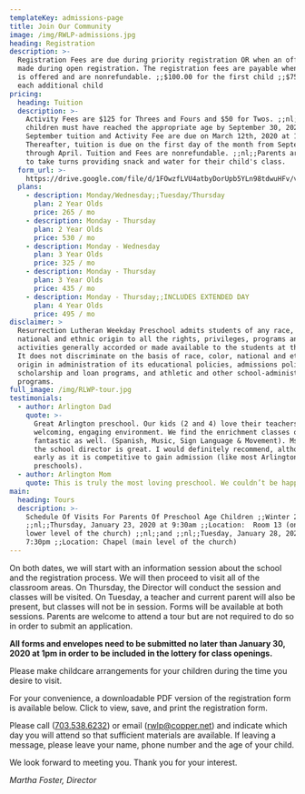 ```yaml
---
templateKey: admissions-page
title: Join Our Community
image: /img/RWLP-admissions.jpg
heading: Registration
description: >-
  Registration Fees are due during priority registration OR when an offer is
  made during open registration. The registration fees are payable when a space
  is offered and are nonrefundable. ;;$100.00 for the first child ;;$75.00 for
  each additional child
pricing:
  heading: Tuition
  description: >-
    Activity Fees are $125 for Threes and Fours and $50 for Twos. ;;nl;;All
    children must have reached the appropriate age by September 30, 2020.
    September tuition and Activity Fee are due on March 12th, 2020 at 1pm.
    Thereafter, tuition is due on the first day of the month from September
    through April. Tuition and Fees are nonrefundable. ;;nl;;Parents are asked
    to take turns providing snack and water for their child's class.
  form_url: >-
    https://drive.google.com/file/d/1FOwzfLVU4atbyDorUpb5YLn98tdwuHFv/view?usp=sharing
  plans:
    - description: Monday/Wednesday;;Tuesday/Thursday
      plan: 2 Year Olds
      price: 265 / mo
    - description: Monday - Thursday
      plan: 2 Year Olds
      price: 530 / mo
    - description: Monday - Wednesday
      plan: 3 Year Olds
      price: 325 / mo
    - description: Monday - Thursday
      plan: 3 Year Olds
      price: 435 / mo
    - description: Monday - Thursday;;INCLUDES EXTENDED DAY
      plan: 4 Year Olds
      price: 495 / mo
disclaimer: >
  Resurrection Lutheran Weekday Preschool admits students of any race, color,
  national and ethnic origin to all the rights, privileges, programs and
  activities generally accorded or made available to the students at the school.
  It does not discriminate on the basis of race, color, national and ethnic
  origin in administration of its educational policies, admissions policies,
  scholarship and loan programs, and athletic and other school-administered
  programs.
full_image: /img/RLWP-tour.jpg
testimonials:
  - author: Arlington Dad
    quote: >-
      Great Arlington preschool. Our kids (2 and 4) love their teachers and the
      welcoming, engaging environment. We find the enrichment classes offered
      fantastic as well. (Spanish, Music, Sign Language & Movement). Ms. Martha,
      the school director is great. I would definitely recommend, although apply
      early as it is competitive to gain admission (like most Arlington
      preschools).
  - author: Arlington Mom
    quote: This is truly the most loving preschool. We couldn’t be happier!
main:
  heading: Tours
  description: >-
    Schedule Of Visits For Parents Of Preschool Age Children ;;Winter 2020
    ;;nl;;Thursday, January 23, 2020 at 9:30am ;;Location:  Room 13 (on the
    lower level of the church) ;;nl;;and ;;nl;;Tuesday, January 28, 2020 at
    7:30pm ;;Location: Chapel (main level of the church)
---
```

On both dates, we will start with an information session about the school and the registration process. We will then proceed to visit all of the classroom areas. On Thursday, the Director will conduct the session and classes will be visited. On Tuesday, a teacher and current parent will also be present, but classes will not be in session. Forms will be available at both sessions. Parents are welcome to attend a tour but are not required to do so in order to submit an application.

**All forms and envelopes need to be submitted no later than January 30, 2020 at 1pm in order to be included in the lottery for class openings.**

Please make childcare arrangements for your children during the time you desire to visit.

For your convenience, a downloadable PDF version of the registration form is available below. Click to view, save, and print the registration form.

Please call ([703.538.6232](tel:+17035386232)) or email ([rwlp@copper.net](rwlp@copper.net)) and indicate which day you will attend so that sufficient materials are available. If leaving a message, please leave your name, phone number and the age of your child. 

We look forward to meeting you. Thank you for your interest. 

_Martha Foster, Director_

